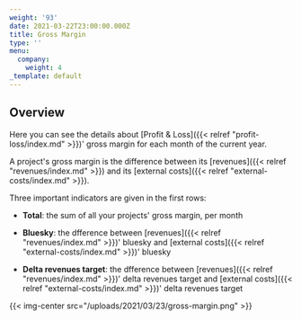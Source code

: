 ```yaml
---
weight: '93'
date: 2021-03-22T23:00:00.000Z
title: Gross Margin
type: ''
menu:
  company:
    weight: 4
_template: default
---
```


## Overview

Here you can see the details about [Profit & Loss]({{< relref "profit-loss/index.md" >}})' gross margin for each month of the current year.

A project's gross margin is the difference between its [revenues]({{< relref "revenues/index.md" >}}) and its [external costs]({{< relref "external-costs/index.md" >}}).

Three important indicators are given in the first rows:

* **Total**: the sum of all your projects' gross margin, per month

* **Bluesky**: the dfference between [revenues]({{< relref "revenues/index.md" >}})' bluesky and [external costs]({{< relref "external-costs/index.md" >}})' bluesky

* **Delta revenues target**: the dfference between [revenues]({{< relref "revenues/index.md" >}})' delta revenues target and [external costs]({{< relref "external-costs/index.md" >}})' delta revenues target

{{< img-center src="/uploads/2021/03/23/gross-margin.png" >}}
